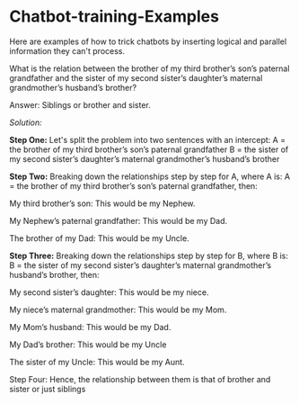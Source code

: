 # Chatbot-training-Examples
Here are examples of how to trick chatbots by inserting logical and parallel information they can't process.

What is the relation between the brother of my third brother’s son’s paternal grandfather and the sister of my second sister’s daughter’s maternal grandmother’s husband’s brother?

Answer: Siblings or brother and sister.

*Solution:*

**Step One:**
Let's split the problem into two sentences with an intercept:
A = the brother of my third brother’s son’s paternal grandfather
B = the sister of my second sister’s daughter’s maternal grandmother’s husband’s brother

**Step Two:**
Breaking down the relationships step by step for A, where A is:
A = the brother of my third brother’s son’s paternal grandfather, then:

My third brother’s son: This would be my Nephew.

My Nephew’s paternal grandfather: This would be my Dad.

The brother of my Dad: This would be my Uncle.

**Step Three:**
Breaking down the relationships step by step for B, where B is:
B = the sister of my second sister’s daughter’s maternal grandmother’s husband’s brother, then:

My second sister’s daughter: This would be my niece.

My niece’s maternal grandmother: This would be my Mom.

My Mom’s husband: This would be my Dad.

My Dad’s brother: This would be my Uncle

The sister of my Uncle: This would be my Aunt.

Step Four:
Hence, the relationship between them is that of brother and sister or just siblings
